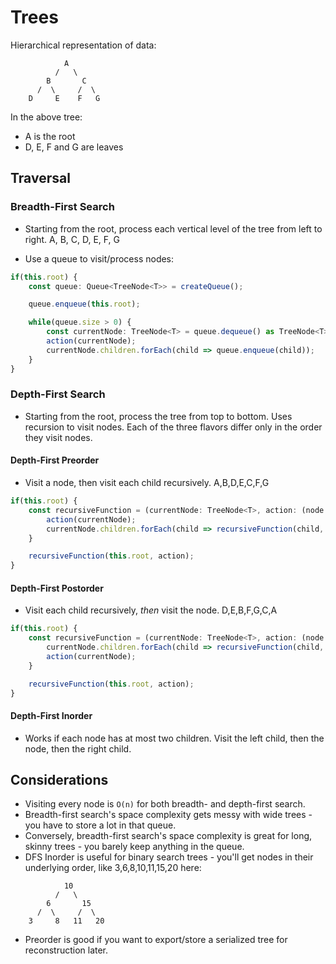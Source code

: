 # Trees

Hierarchical representation of data:

```
            A
          /   \ 
        B       C
      /  \     /  \
    D     E    F   G
```

In the above tree:

- A is the root
- D, E, F and G are leaves

## Traversal

### Breadth-First Search

- Starting from the root, process each vertical level of the tree from left to right. A, B, C, D, E, F, G

- Use a queue to visit/process nodes:

```typescript
if(this.root) {
    const queue: Queue<TreeNode<T>> = createQueue();

    queue.enqueue(this.root);

    while(queue.size > 0) {
        const currentNode: TreeNode<T> = queue.dequeue() as TreeNode<T>;
        action(currentNode);
        currentNode.children.forEach(child => queue.enqueue(child));
    }
}
```

### Depth-First Search

- Starting from the root, process the tree from top to bottom. Uses recursion to visit nodes. Each of the three flavors differ only in the order they visit nodes.


#### Depth-First Preorder

- Visit a node, then visit each child recursively. A,B,D,E,C,F,G

```typescript
if(this.root) {
    const recursiveFunction = (currentNode: TreeNode<T>, action: (node: TreeNode<T>) => void): void => {
        action(currentNode);
        currentNode.children.forEach(child => recursiveFunction(child, action));
    }

    recursiveFunction(this.root, action);
}
```

#### Depth-First Postorder

- Visit each child recursively, _then_ visit the node. D,E,B,F,G,C,A

```typescript
if(this.root) {
    const recursiveFunction = (currentNode: TreeNode<T>, action: (node: TreeNode<T>) => void): void => {
        currentNode.children.forEach(child => recursiveFunction(child, action));
        action(currentNode);
    }

    recursiveFunction(this.root, action);
}
```


#### Depth-First Inorder

- Works if each node has at most two children. Visit the left child, then the node, then the right child.


## Considerations

- Visiting every node is `O(n)` for both breadth- and depth-first search.
- Breadth-first search's space complexity gets messy with wide trees - you have to store a lot in that queue.
- Conversely, breadth-first search's space complexity is great for long, skinny trees - you barely keep anything in the queue.
- DFS Inorder is useful for binary search trees - you'll get nodes in their underlying order, like 3,6,8,10,11,15,20 here:

```
            10
          /   \ 
        6       15
      /  \     /  \
    3     8   11   20
```

- Preorder is good if you want to export/store a serialized tree for reconstruction later.